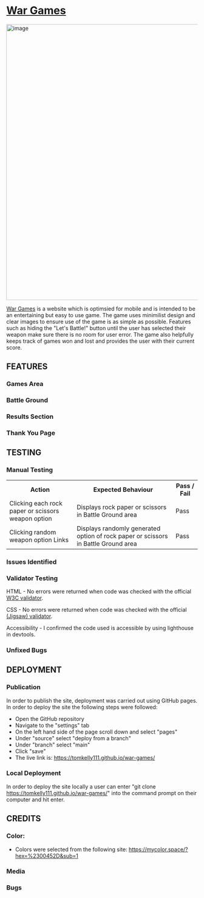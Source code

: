 # [War Games](https://tomkelly111.github.io/war-games/)

<img width="725" alt="image" src="https://user-images.githubusercontent.com/111172617/205503281-41a0e210-cf77-42a4-b259-2cb5291edfed.png">


[War Games](https://tomkelly111.github.io/war-games/) is a website which is optimsied for mobile and is intended to be an entertaining but easy to use game. The game uses minimilist design and clear images to ensure use of the game is as simple as possible. Features such as hiding the "Let's Battle!" button until the user has selected their weapon make sure there is no room for user error. The game also helpfully keeps track of games won and lost and provides the user with their current score.

## FEATURES

### Games Area


### Battle Ground



### Results Section


### Thank You Page


## TESTING

### Manual Testing
<table>  
            <tr>
              <th>Action</th>
              <th>Expected Behaviour</th>
              <th>Pass / Fail </th>
            </tr>
            <tr>
              <td>Clicking each rock paper or scissors weapon option</td>
              <td>Displays rock paper or scissors in Battle Ground area</td>
              <td>Pass</td>
            </tr>
            <tr>
              <td>Clicking random weapon option Links</td>
              <td>Displays randomly generated option of rock paper or scissors in Battle Ground area</td>
              <td>Pass</td>
            </tr>
           
</table>

### Issues Identified


### Validator Testing

HTML - No errors were returned when code was checked with the official [W3C validator](https://validator.w3.org/).


CSS - No errors were returned when code was checked with the official [(Jigsaw) validator](https://jigsaw.w3.org/css-validator/).


Accessibility - I confirmed the code used is accessible by using lighthouse in devtools.

### Unfixed Bugs


## DEPLOYMENT
### Publication
In order to publish the site, deployment was carried out using GitHub pages. In order to deploy the site the following steps were followed:
- Open the GitHub repository
- Navigate to the "settings" tab
- On the left hand side of the page scroll down and select "pages" 
- Under "source" select "deploy from a branch"
- Under "branch" select "main"
- Click "save"
- The live link is: https://tomkelly111.github.io/war-games/

### Local Deployment
In order to deploy the site locally a user can enter "git clone https://tomkelly111.github.io/war-games/" into the command prompt on their computer and hit enter.

## CREDITS

### Color:
- Colors were selected from the following site: https://mycolor.space/?hex=%2300452D&sub=1 


### Media

		
### Bugs


